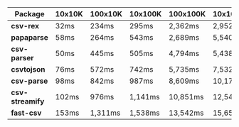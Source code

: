 | Package | 10x10K | 100x10K | 10x100K | 100x100K | 10x1000K 
|---------|---|---|---|---|---
| **csv-rex** | 32ms | 234ms | 295ms | 2,362ms | 2,952ms 
| **papaparse** | 58ms | 264ms | 543ms | 2,689ms | 5,540ms 
| **csv-parser** | 50ms | 445ms | 505ms | 4,794ms | 5,438ms 
| **csvtojson** | 76ms | 572ms | 742ms | 5,735ms | 7,532ms 
| **csv-parse** | 98ms | 842ms | 987ms | 8,609ms | 10,177ms 
| **csv-streamify** | 102ms | 976ms | 1,141ms | 10,851ms | 12,549ms 
| **fast-csv** | 153ms | 1,311ms | 1,538ms | 13,542ms | 15,651ms 
